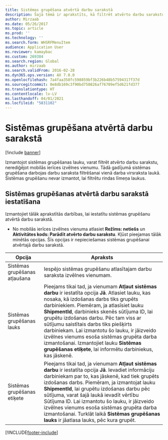 ```yaml
---
title: Sistēmas grupēšana atvērtā darbu sarakstā
description: Šajā tēmā ir aprakstīts, kā filtrēt atvērto darbu sarakstu mobilajā ierīcē.
author: Mirzaab
ms.date: 05/26/2017
ms.topic: article
ms.prod: ''
ms.technology: ''
ms.search.form: WHSRFMenuItem
audience: Application User
ms.reviewer: kamaybac
ms.custom: 269384
ms.search.region: Global
ms.author: mirzaab
ms.search.validFrom: 2016-02-28
ms.dyn365.ops.version: AX 7.0.0
ms.openlocfilehash: 7a4faa358fc598859bf3b226b48b57594317f37d
ms.sourcegitcommit: 0e8db169c3f90bd750826af76709ef5d621fd377
ms.translationtype: HT
ms.contentlocale: lv-LV
ms.lasthandoff: 04/01/2021
ms.locfileid: "5831102"
---
```

# <a name="system-grouping-on-an-open-work-list"></a>Sistēmas grupēšana atvērtā darbu sarakstā

[!include [banner](../includes/banner.md)]

Izmantojot sistēmas grupēšanas lauku, varat filtrēt atvērto darbu sarakstu, nerediģējot mobilās ierīces izvēlnes vienumu.
Tādā gadījumā sistēmas grupēšana darbojas darbu saraksta filtrēšanai vienā darba virsraksta laukā. Sistēmas grupēšanu nevar izmantot, lai filtrētu rindas līmeņa laukus.

## <a name="set-up-system-grouping-on-an-open-work-list"></a>Sistēmas grupēšanas atvērtā darbu sarakstā iestatīšana
Izmantojiet tālāk aprakstītās darbības, lai iestatītu sistēmas grupēšanu atvērtā darbu sarakstā.

-   No mobilās ierīces izvēlnes vienuma atlasiet **Režīms: netiešs** un **Aktivitātes kods: Parādīt atvērto darbu sarakstu**. Kļūst pieejamas tālāk minētās opcijas. Šīs opcijas ir nepieciešamas sistēmas grupēšanai atvērtajā darbu sarakstā. 

|        Opcija         |                                                                                                                                                                                                                                                                         Apraksts                                                                                                                                                                                                                                                                         |
|-----------------------|-------------------------------------------------------------------------------------------------------------------------------------------------------------------------------------------------------------------------------------------------------------------------------------------------------------------------------------------------------------------------------------------------------------------------------------------------------------------------------------------------------------------------------------------------------------|
| Sistēmas grupēšanas atļaušana |                                                                                                                                                                                                                                                 Iespējo sistēmas grupēšanu atlasītajam darbu saraksta izvēlnes vienumam.                                                                                                                                                                                                                                                  |
| Sistēmas grupēšanas lauks | Pieejams tikai tad, ja vienumam <strong>Atļaut sistēmas darbu</strong> ir iestatīta opcija <strong>Jā</strong>. Atlasiet lauku, kas nosaka, kā izdošanas darbs tiks grupēts darbiniekiem. Piemēram, ja atlasīsiet lauku <strong>ShipmentId</strong>, darbinieks skenēs sūtījuma ID, lai grupētu izdošanas darbu. Pēc tam viss ar sūtījumu saistītais darbs tiks piešķirts darbiniekam. Lai izmantotu šo lauku, ir jāizveido izvēlnes vienums esoša sistēmas grupēta darba izmantošanai. Izmantojiet lauku <strong>Sistēmas grupēšanas etiķete</strong>, lai informētu darbiniekus, kas jāskenē. |
| Sistēmas grupēšanas etiķete |                       Pieejams tikai tad, ja vienumam <strong>Atļaut sistēmas darbu</strong> ir iestatīta opcija <strong>Jā</strong>. Ievadiet informāciju darbiniekam par to, kas jāskenē, kad tiek grupēts izdošanas darbs. Piemēram, ja izmantojat lauku <strong>ShipmentId</strong>, lai grupētu izdošanas darbu pēc sūtījuma, varat šajā laukā ievadīt vērtību Sūtījuma ID. Lai izmantotu šo lauku, ir jāizveido izvēlnes vienums esoša sistēmas grupēta darba izmantošanai. Turklāt laikā <strong>Sistēmas grupēšanas lauks</strong> ir jāatlasa lauks, pēc kura grupēt.                       |



[!INCLUDE[footer-include](../../includes/footer-banner.md)]